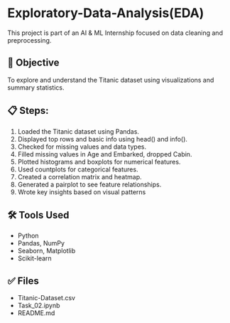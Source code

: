 # Exploratory-Data-Analysis(EDA)

This project is part of an AI & ML Internship focused on data cleaning and preprocessing.

## 📄 Objective
To explore and understand the Titanic dataset using visualizations and summary statistics.

## 📋 Steps:
1. Loaded the Titanic dataset using Pandas.
2. Displayed top rows and basic info using head() and info().
3. Checked for missing values and data types.
4. Filled missing values in Age and Embarked, dropped Cabin.
5. Plotted histograms and boxplots for numerical features.
6. Used countplots for categorical features.
7. Created a correlation matrix and heatmap.
8. Generated a pairplot to see feature relationships.
9. Wrote key insights based on visual patterns

## 🛠 Tools Used
- Python
- Pandas, NumPy
- Seaborn, Matplotlib
- Scikit-learn

## ✅ Files
- Titanic-Dataset.csv
- Task_02.ipynb
- README.md



